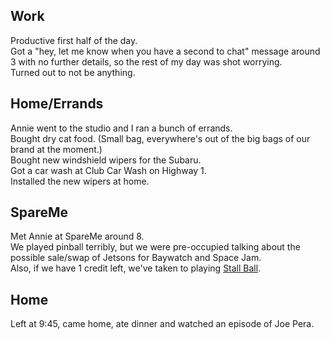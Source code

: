 ## Work
Productive first half of the day.  
Got a "hey, let me know when you have a second to chat" message around 3 with no further details, so the rest of my day was shot worrying.  
Turned out to not be anything.  

## Home/Errands
Annie went to the studio and I ran a bunch of errands.  
Bought dry cat food. (Small bag, everywhere's out of the big bags of our brand at the moment.)  
Bought new windshield wipers for the Subaru.  
Got a car wash at Club Car Wash on Highway 1.  
Installed the new wipers at home.  

## SpareMe
Met Annie at SpareMe around 8.  
We played pinball terribly, but we were pre-occupied talking about the possible sale/swap of Jetsons for Baywatch and Space Jam.  
Also, if we have 1 credit left, we've taken to playing [Stall Ball](https://pinside.com/pinball/forum/topic/what-exactly-is-stall-ball).  

## Home
Left at 9:45, came home, ate dinner and watched an episode of Joe Pera.  
